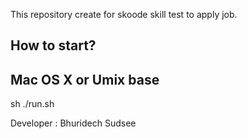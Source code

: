 This repository create for skoode skill test to apply job.

How to start?
-------------------------
Mac OS X or Umix base
-------------------------
sh ./run.sh

Developer : Bhuridech Sudsee
